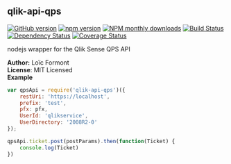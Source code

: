 <a name="module_qlik-api-qps"></a>

## qlik-api-qps
[![GitHub version](https://badge.fury.io/gh/pouc%2Fqlik-api-qps.svg)](https://badge.fury.io/gh/pouc%2Fqlik-api-qps)[![npm version](https://badge.fury.io/js/qlik-api-qps.svg)](https://badge.fury.io/js/qlik-api-qps)[![NPM monthly downloads](https://img.shields.io/npm/dm/qlik-api-qps.svg?style=flat)](https://npmjs.org/package/qlik-api-qps)[![Build Status](https://travis-ci.org/pouc/qlik-api-qps.svg?branch=master)](https://travis-ci.org/pouc/qlik-api-qps)[![Dependency Status](https://gemnasium.com/badges/github.com/pouc/qlik-api-qps.svg)](https://gemnasium.com/github.com/pouc/qlik-api-qps)[![Coverage Status](https://coveralls.io/repos/github/pouc/qlik-api-qps/badge.svg?branch=master)](https://coveralls.io/github/pouc/qlik-api-qps?branch=master)nodejs wrapper for the Qlik Sense QPS API

**Author:** Lo&iuml;c Formont  
**License**: MIT Licensed  
**Example**  
```javascriptvar qpsApi = require('qlik-api-qps')({    restUri: 'https://localhost',    prefix: 'test',    pfx: pfx,    UserId: 'qlikservice',    UserDirectory: '2008R2-0'});qpsApi.ticket.post(postParams).then(function(Ticket) {	console.log(Ticket)})```
